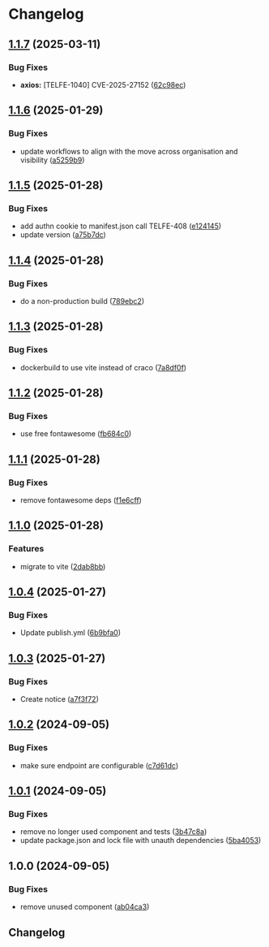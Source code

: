 # Changelog

## [1.1.7](https://github.com/telicent-oss/telicent-query/compare/v1.1.6...v1.1.7) (2025-03-11)


### Bug Fixes

* **axios:** [TELFE-1040] CVE-2025-27152 ([62c98ec](https://github.com/telicent-oss/telicent-query/commit/62c98ecd6ac876f482ff5724dfc0c96993261dec))

## [1.1.6](https://github.com/telicent-oss/telicent-query/compare/v1.1.5...v1.1.6) (2025-01-29)


### Bug Fixes

* update workflows to align with the move across organisation and visibility ([a5259b9](https://github.com/telicent-oss/telicent-query/commit/a5259b9071af2f3626f85f70b57f121fcaf3bedd))

## [1.1.5](https://github.com/Telicent-io/telicent-query/compare/v1.1.4...v1.1.5) (2025-01-28)


### Bug Fixes

* add authn cookie to manifest.json call TELFE-408 ([e124145](https://github.com/Telicent-io/telicent-query/commit/e12414502b5a8323b145fd8db58276e126a78485))
* update version ([a75b7dc](https://github.com/Telicent-io/telicent-query/commit/a75b7dca4a866a91b2c5c7adf791bef090a093de))

## [1.1.4](https://github.com/Telicent-io/telicent-query/compare/v1.1.3...v1.1.4) (2025-01-28)


### Bug Fixes

* do a non-production build ([789ebc2](https://github.com/Telicent-io/telicent-query/commit/789ebc22c29cd29f73e9a3585b831f3332d3f5f7))

## [1.1.3](https://github.com/Telicent-io/telicent-query/compare/v1.1.2...v1.1.3) (2025-01-28)


### Bug Fixes

* dockerbuild to use vite instead of craco ([7a8df0f](https://github.com/Telicent-io/telicent-query/commit/7a8df0fca67f40bff43d21e21cf1fc731f3c1392))

## [1.1.2](https://github.com/Telicent-io/telicent-query/compare/v1.1.1...v1.1.2) (2025-01-28)


### Bug Fixes

* use free fontawesome ([fb684c0](https://github.com/Telicent-io/telicent-query/commit/fb684c0998fa28d43e5a74c16fbe2f19b5b0ae3d))

## [1.1.1](https://github.com/Telicent-io/telicent-query/compare/v1.1.0...v1.1.1) (2025-01-28)


### Bug Fixes

* remove fontawesome deps ([f1e6cff](https://github.com/Telicent-io/telicent-query/commit/f1e6cffa647fadceef31685b706e0fa924ad6a74))

## [1.1.0](https://github.com/Telicent-io/telicent-query/compare/v1.0.4...v1.1.0) (2025-01-28)


### Features

* migrate to vite ([2dab8bb](https://github.com/Telicent-io/telicent-query/commit/2dab8bb586c76f8f8701c06617ce42dcdbf1ad8a))

## [1.0.4](https://github.com/Telicent-io/telicent-query/compare/v1.0.3...v1.0.4) (2025-01-27)


### Bug Fixes

* Update publish.yml ([6b9bfa0](https://github.com/Telicent-io/telicent-query/commit/6b9bfa0ca01c79b8b1d6d5c68b3415700ac85031))

## [1.0.3](https://github.com/telicent-oss/telicent-query/compare/v1.0.2...v1.0.3) (2025-01-27)


### Bug Fixes

* Create notice ([a7f3f72](https://github.com/telicent-oss/telicent-query/commit/a7f3f72694198d42466c76b43a5f9167fe46385f))

## [1.0.2](https://github.com/Telicent-io/telicent-query/compare/v1.0.1...v1.0.2) (2024-09-05)


### Bug Fixes

* make sure endpoint are configurable ([c7d61dc](https://github.com/Telicent-io/telicent-query/commit/c7d61dc232205812750d0942feaeb2f66bf7cdb5))

## [1.0.1](https://github.com/Telicent-io/telicent-query/compare/v1.0.0...v1.0.1) (2024-09-05)


### Bug Fixes

* remove no longer used component and tests ([3b47c8a](https://github.com/Telicent-io/telicent-query/commit/3b47c8a96c2b81e5c15430d86d47d838fdddc754))
* update package.json and lock file with unauth dependencies ([5ba4053](https://github.com/Telicent-io/telicent-query/commit/5ba4053434c6955817d3f8ef8f41bc00f0fd759f))

## 1.0.0 (2024-09-05)


### Bug Fixes

* remove unused component ([ab04ca3](https://github.com/Telicent-io/telicent-query/commit/ab04ca3ed9f148f38097bd410590dba4fb305bf7))

## Changelog
